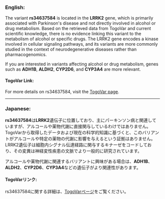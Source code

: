 ### English:
The variant **rs34637584** is located in the **LRRK2** gene, which is primarily associated with Parkinson's disease and not directly involved in alcohol or drug metabolism. Based on the retrieved data from TogoVar and current scientific knowledge, there is no evidence linking this variant to the metabolism of alcohol or specific drugs. The LRRK2 gene encodes a kinase involved in cellular signaling pathways, and its variants are more commonly studied in the context of neurodegenerative diseases rather than pharmacogenomics.

If you are interested in variants affecting alcohol or drug metabolism, genes such as **ADH1B**, **ALDH2**, **CYP2D6**, and **CYP3A4** are more relevant.

#### TogoVar Link:
For more details on rs34637584, visit the [TogoVar page](https://togovar.org/variant/tgv45580587).

---

### Japanese:
**rs34637584**は**LRRK2**遺伝子に位置しており、主にパーキンソン病と関連していますが、アルコールや薬物代謝に直接関与しているわけではありません。TogoVarから取得したデータおよび現在の科学的知識に基づくと、このバリアントがアルコールや特定の薬物の代謝に影響を与えるという証拠はありません。LRRK2遺伝子は細胞内シグナル伝達経路に関与するキナーゼをコードしており、その変異は神経変性疾患の文脈でより一般的に研究されています。

アルコールや薬物代謝に関連するバリアントに興味がある場合は、**ADH1B**、**ALDH2**、**CYP2D6**、**CYP3A4**などの遺伝子がより関連性があります。

#### TogoVarリンク:
rs34637584に関する詳細は、[TogoVarページ](https://togovar.org/variant/tgv45580587)をご覧ください。